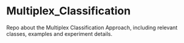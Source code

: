 # Multiplex_Classification
Repo about the Multiplex Classification Approach, including relevant classes, examples and experiment details.
